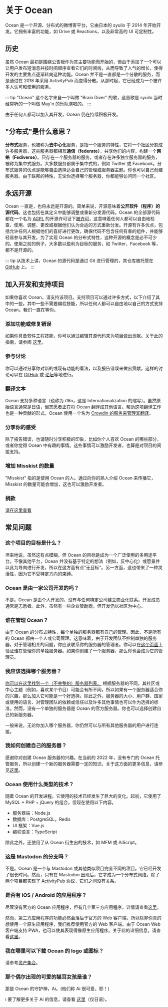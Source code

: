 # 关于 Ocean

Ocean 是一个开源、分布式的微博客平台。它由日本的 syuilo 于 2014 年开始开发。它拥有丰富的功能，如 Drive 或 Reactions，以及非常高的 UI 可定制性。

## 历史

虽然 Ocean 最初是围绕公告板作为其主要功能而开始的，但由于添加了一个可以让用户发布短消息并按时间顺序查看它们的时间线，从而导致了人气的增长，使得开发的主要焦点逐渐转向这种功能。Ocean 并不是一直都是一个分散的服务，而是通过在 2018 年采用 ActivityPub 而变得分散。从那时起，它已经成为一个被许多人认可和使用的服务。

::: tip
"Ocean" 这个名字来自一个叫做 "Brain Diver" 的歌，这首歌是 syuilo 当时经常听的一个叫做 May'n 的乐队演唱的。
:::

由于任何人都可以加入其开发，Ocean 仍在持续积极开发。

## "分布式"是什么意思？

<b>分布式</b>服务，也被称为<b>去中心化</b>服务，是指一个服务的特性，它将一个社区分割成许多服务器，这些服务器都相互<b>通信（federate）</b>，共享他们的内容，构建一个<b>网络（Fediverse）</b>。只存在一个服务器的服务，或者存在许多独立服务器的服务，被称为集中式服务。大多数服务都属于集中式的，例如 Twitter 或 Facebook。分布式服务的优点是能够自由选择适合自己的管理或服务器主题。你也可以自己创建服务器。由于联邦的特性，无论你选择哪个服务器，你都能够访问同一个社区。

## 永远开源

Ocean 一直是，也将永远是开源的。简单来说，开源意味着<b>公开软件（程序）的源代码</b>。这也包括在其定义中能够调整或重新分发源代码。Ocean 的全部源代码都在一个名为 [AGPL](https://github.com/Ocean-dev/Ocean/blob/develop/LICENSE) 的开源许可证下[被许可](https://github.com/Ocean-dev)，这意味着任何人都可以自由地检查、使用、调整、更改或根据他们认为合适的方式重新分发。开源有许多优点，包括允许任何人根据他们的喜好进行更改，确保代码不包含任何有害的组件，并能够轻易参与其开发。为了实现 Ocean 的分布式特性，这种开源的概念是必不可少的。使用之前的例子，大多数以盈利为目标的服务，如 Twitter、Facebook 等，都不是开源的。

::: tip
从技术上讲，Ocean 的源代码是通过 Git 进行管理的，其仓库被托管在 [GitHub](https://github.com/Ocean-dev) 上。
:::

## 加入开发和支持项目

如果你喜欢 Ocean，请支持该项目。支持项目可以通过许多方式，以下介绍了其中的一些。其中一些不需要编程技能，所以任何人都可以自由地以自己的方式支持 Ocean。我们一直在等你。

### 添加功能或修复错误

如果你具备软件工程技能，你可以通过编辑其源代码来为项目做出贡献。关于此的指南，请参阅 [这里](https://github.com/Ocean-dev/Ocean/blob/develop/CONTRIBUTING.md)。

### 参与讨论

你可以通过分享你对新的或现有功能的看法，以及报告错误来做出贡献。这样的讨论可以在 [GitHub](https://github.com/Ocean-dev) 或 [论坛](https://forum.Ocean.io/)等地进行。

### 翻译文本

Ocean 支持多种语言（也称为 i18n，这是 Internationalization 的缩写）。虽然原始语言通常是日语，但志愿者正在将 Ocean 翻译成其他语言。帮助这项翻译工作也是一种贡献的形式。Ocean 使用一个名为 [Crowdin 的服务来管理其翻译](https://crowdin.com/project/Ocean)。

### 分享你的感受

除了报告错误，也请随时分享积极的印象，比如你个人喜欢 Ocean 的哪些部分，或者你觉得 Ocean 中有趣的事情。这些事情可以激励开发者，也算是对项目的间接支持。

### 增加 Misskist 的数量

"Misskist" 指的是使用 Ocean 的人。通过向你的熟人介绍 Ocean 来传播它，Misskist 的数量可能会增加，这也可以激励开发者。

### 捐款

[请在这里查看](./donate.md)

## 常见问题

### 这个项目的目标是什么？

坦率地说，虽然这有点模糊，但 Ocean 的目标是成为一个广泛使用的多用途平台。不像其他平台，Ocean 并没有基于特定的想法（例如，反中心化）或愿景并以此为导向进行开发，所以在这方面有点"无目标"。另一方面，这也带来了一种灵活性，因为它不受特定方向的束缚。

<!-- TODO: ここにロードマップへのリンク -->

### Ocean 是由一家公司开发的吗？

不是。Ocean 是由个人开发的，没有与任何特定公司建立商业化联系。开发成员通常是志愿者。此外，虽然有一些企业赞助商，但开发仍以社区为中心。

### 谁在管理 Ocean？

由于 Ocean 的分布式特性，每个单独的服务器都有自己的管理。因此，不是所有的 Ocean 都由一个人或公司管理。这意味着，由于开发团队不控制单独的服务器，对于管理相关的问题，你应该联系你的服务器的管理者。你可以在[这个页面](/about)上验证谁在管理你的单独服务器。如果你创建了一个服务器，那么你也会成为它的管理员。

### 我应该选择哪个服务器？

[你可以在这里找到一个（不完整的）服务器列表。](../instances.md) 根据服务器的不同，其社区或中心主题（例如，喜欢某个节目）可能会有所不同，所以如果有一个服务器适合你的兴趣，那么加入它可能是一个好选择。除此之外，服务器的大小、用户群、国家或使用的语言、对管理团队的依赖或信任以及许多其他事情也可以作为选择的标准。然而，没有一个单独的服务器是 Ocean 的官方服务器。你也可以选择创建自己的新服务器。

一般来说，无论你加入哪个服务器，你仍然可以与所有其他服务器的用户进行连接。

### 我如何创建自己的服务器？

感谢你对创建 Ocean 服务器的兴趣。在当前的 2022 年，没有专门的 Ocean 托管服务，所以创建一个新的服务器需要一定的知识。关于这方面的更多信息，请参见[这里](./install.md)。

### Ocean 使用什么类型的技术？

随着 Ocean 的开发进程，它使用的技术已经发生了巨大的变化。起初，它使用了 MySQL + PHP + jQuery 的组合，但现在使用以下内容。

- 服务器端：Node.js
- 数据库：PostgreSQL，Redis
- UI 框架：Vue.js
- 编程语言：TypeScript

除此之外，还使用了从 Ocean 衍生出的技术，如 MFM 或 AiScript。

### 这是 Mastodon 的分支吗？

不是。Ocean 是一个与 Mastodon 或其他类似项目完全不同的项目。它已经开发了很长时间。然而，只有在 Mastodon 出现后，它才成为一个分布式网络。除了两个项目都实现了 ActivityPub 协议，它们之间没有关系。

### 是否有 iOS / Android 的应用程序？

尽管没有官方的 Ocean 应用程序，但有几个第三方应用程序。详情请查看[这里](./apps)。

然而，第三方应用程序的功能必然会落后于官方的 Web 客户端，所以除非你真的想使用一个原生应用程序，我们推荐使用官方的 Web 客户端。由于 Ocean Web 客户端支持 PWA，也可以使其表现得像原生应用程序。关于此的详细信息，请查看[这里](todo)。

### 我在哪里可以下载 Ocean 的 logo 或图标？

请参考[资产集合](../appendix/assets.html)。

### 那个偶尔出现的可爱的猫耳女孩是谁？

那是 Ocean 的守护神，Ai。(他们称 Ai 很可爱，耶！)

<div class="info">ℹ️ 要了解更多关于 Ai 的信息，请查看 <a href="https://xn--931a.moe/" target="_blank">这里</a>（仅日语）。</div>
